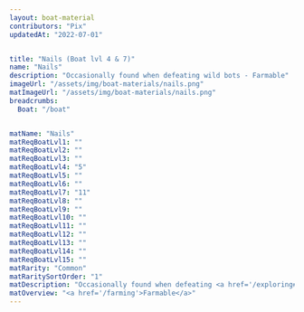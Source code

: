 ```yaml
---
layout: boat-material
contributors: "Pix"
updatedAt: "2022-07-01"


title: "Nails (Boat lvl 4 & 7)"
name: "Nails"
description: "Occasionally found when defeating wild bots - Farmable"
imageUrl: "/assets/img/boat-materials/nails.png"
matImageUrl: "/assets/img/boat-materials/nails.png"
breadcrumbs:
  Boat: "/boat"


matName: "Nails"
matReqBoatLvl1: ""
matReqBoatLvl2: ""
matReqBoatLvl3: ""
matReqBoatLvl4: "5"
matReqBoatLvl5: ""
matReqBoatLvl6: ""
matReqBoatLvl7: "11"
matReqBoatLvl8: ""
matReqBoatLvl9: ""
matReqBoatLvl10: ""
matReqBoatLvl11: ""
matReqBoatLvl12: ""
matReqBoatLvl13: ""
matReqBoatLvl14: ""
matReqBoatLvl15: ""
matRarity: "Common"
matRaritySortOrder: "1"
matDescription: "Occasionally found when defeating <a href='/exploring#wild-bots'>Wild Bots</a>"
matOverview: "<a href='/farming'>Farmable</a>"
---
```



